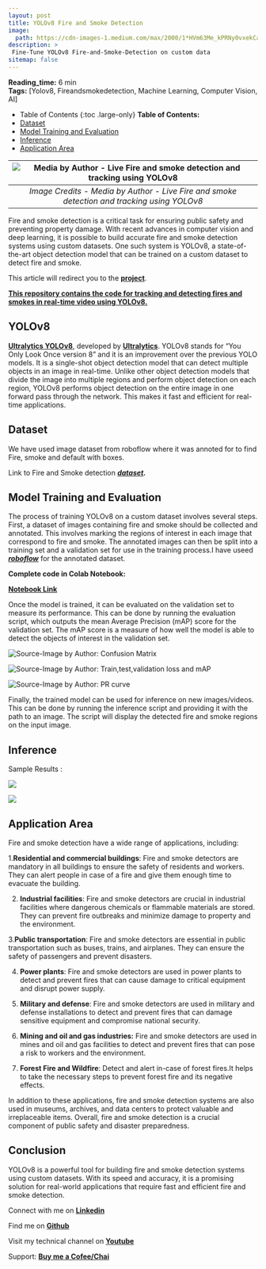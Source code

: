 ```yaml
---
layout: post
title: YOLOv8 Fire and Smoke Detection
image: 
  path: https://cdn-images-1.medium.com/max/2000/1*HVm63Me_kPRNy0vxekCabw.gif
description: >
 Fine-Tune YOLOv8 Fire-and-Smoke-Detection on custom data
sitemap: false
---
```


  **Reading_time:** 6 min\
  **Tags:** [Yolov8, Fireandsmokedetection, Machine Learning, Computer Vision, AI]
- Table of Contents
{:toc .large-only}
**Table of Contents:**
- [Dataset](#dataset)
- [Model Training and Evaluation](#model-training-and-evaluation)
- [Inference](#Inference)
- [Application Area](#application-area)

| ![Media by Author - Live Fire and smoke detection and tracking using YOLOv8](https://cdn-images-1.medium.com/max/2000/1*HVm63Me_kPRNy0vxekCabw.gif) |
|:--:|
| <i>Image Credits - Media by Author - Live Fire and smoke detection and tracking using YOLOv8</i>|

Fire and smoke detection is a critical task for ensuring public safety and preventing property damage. With recent advances in computer vision and deep learning, it is possible to build accurate fire and smoke detection systems using custom datasets. One such system is YOLOv8, a state-of-the-art object detection model that can be trained on a custom dataset to detect fire and smoke.

This article will redirect you to the **[project](https://github.com/Abonia1/YOLOv8-Fire-and-Smoke-Detection)**.

**[This repository contains the code for tracking and detecting fires and smokes in real-time video using YOLOv8.](https://github.com/Abonia1/YOLOv8-Fire-and-Smoke-Detection)**

## YOLOv8

**[Ultralytics YOLOv8](https://github.com/ultralytics/ultralytics)**, developed by **[Ultralytics](https://ultralytics.com)**. YOLOv8 stands for “You Only Look Once version 8” and it is an improvement over the previous YOLO models. It is a single-shot object detection model that can detect multiple objects in an image in real-time. Unlike other object detection models that divide the image into multiple regions and perform object detection on each region, YOLOv8 performs object detection on the entire image in one forward pass through the network. This makes it fast and efficient for real-time applications.

## Dataset

We have used image dataset from roboflow where it was annoted for to find Fire, smoke and default with boxes.

Link to Fire and Smoke detection ***[dataset](https://github.com/Abonia1/YOLOv8-Fire-and-Smoke-Detection/tree/main/datasets/fire-8).***

## Model Training and Evaluation

The process of training YOLOv8 on a custom dataset involves several steps. First, a dataset of images containing fire and smoke should be collected and annotated. This involves marking the regions of interest in each image that correspond to fire and smoke. The annotated images can then be split into a training set and a validation set for use in the training process.I have useed ***[roboflow](https://roboflow.com/)*** for the annotated dataset.

**Complete code in Colab Notebook:**

**[ Notebook Link ](https://gist.github.com/Abonia1/eac0e5db887855bbab7875b914ebf429#file-train-yolov8-early-fire-smoke-detection-on-custom-dataset-ipynb)**

<script src="https://gist.github.com/Abonia1/eac0e5db887855bbab7875b914ebf429.js"></script>

Once the model is trained, it can be evaluated on the validation set to measure its performance. This can be done by running the evaluation script, which outputs the mean Average Precision (mAP) score for the validation set. The mAP score is a measure of how well the model is able to detect the objects of interest in the validation set.

![Source-Image by Author: Confusion Matrix](https://cdn-images-1.medium.com/max/6000/1*8bM1hbqo6yO3-431pTaTAg.png)

![Source-Image by Author: Train,test,validation loss and mAP](https://cdn-images-1.medium.com/max/4800/1*3-wM1-LMHxSb8PexVczhFg.png)

![Source-Image by Author: PR curve](https://cdn-images-1.medium.com/max/4500/1*xGI8pDGGspE-stuyTfNLvg.png)

Finally, the trained model can be used for inference on new images/videos. This can be done by running the inference script and providing it with the path to an image. The script will display the detected fire and smoke regions on the input image.

## Inference

Sample Results :

![](https://cdn-images-1.medium.com/max/3840/1*MlsDxcNfuYKBN88T-Y7TzA.jpeg)

![](https://cdn-images-1.medium.com/max/3840/1*0cI6BGRgIkBa7cMOHsn3CA.jpeg)

## **Application Area**

Fire and smoke detection have a wide range of applications, including:

1.**Residential and commercial buildings**: Fire and smoke detectors are mandatory in all buildings to ensure the safety of residents and workers. They can alert people in case of a fire and give them enough time to evacuate the building.

2. **Industrial facilities**: Fire and smoke detectors are crucial in industrial facilities where dangerous chemicals or flammable materials are stored. They can prevent fire outbreaks and minimize damage to property and the environment.

3.**Public transportation**: Fire and smoke detectors are essential in public transportation such as buses, trains, and airplanes. They can ensure the safety of passengers and prevent disasters.

4. **Power plants**: Fire and smoke detectors are used in power plants to detect and prevent fires that can cause damage to critical equipment and disrupt power supply.

5. **Military and defense**: Fire and smoke detectors are used in military and defense installations to detect and prevent fires that can damage sensitive equipment and compromise national security.

6. **Mining and oil and gas industries:** Fire and smoke detectors are used in mines and oil and gas facilities to detect and prevent fires that can pose a risk to workers and the environment.

7. **Forest Fire and Wildfire**: Detect and alert in-case of forest fires.It helps to take the necessary steps to prevent forest fire and its negative effects.

In addition to these applications, fire and smoke detection systems are also used in museums, archives, and data centers to protect valuable and irreplaceable items. Overall, fire and smoke detection is a crucial component of public safety and disaster preparedness.

## Conclusion

YOLOv8 is a powerful tool for building fire and smoke detection systems using custom datasets. With its speed and accuracy, it is a promising solution for real-world applications that require fast and efficient fire and smoke detection.


Connect with me on **[Linkedin](https://www.linkedin.com/in/aboniasojasingarayar/)**

Find me on **[Github](https://github.com/Abonia1)**

Visit my technical channel on **[Youtube](https://www.youtube.com/@AboniaSojasingarayar)**

Support: **[Buy me a Cofee/Chai](https://www.buymeacoffee.com/abonia)**



